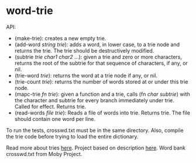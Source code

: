 # word-trie

API:
- (make-trie): creates a new empty trie.
- (add-word *string* *trie*): adds a word, in lower case, to a trie node and returns the trie. The trie should be destructively modified.
- (subtrie *trie* *char1* *char2* ...): given a trie and zero or more characters, returns the root of the subtrie for that sequence of characters, if any, or nil.
- (trie-word *trie*): returns the word at a trie node if any, or nil.
- (trie-count *trie*): returns the number of words stored at or under this trie node.
- (mapc-trie *fn* *trie*): given a function and a trie, calls (fn *char* *subtrie*) with the character and subtrie for every branch immediately under trie. Called for effect. Returns trie.
- (read-words *file* *trie*): Reads a file of words into trie. Returns trie. The file should contain one word per line.

To run the tests, crosswd.txt must be in the same directory. Also, compile the trie code before trying to load the entire dictionary.

Read more about tries [here](https://en.wikipedia.org/wiki/Trie). Project based on description [here](http://www.cs.northwestern.edu/academics/courses/325/exercises/challenges.php#word-trie). Word bank crosswd.txt from Moby Project.
